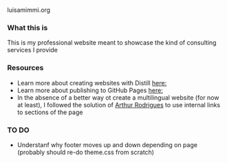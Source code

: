 luisamimmi.org

### What this is 
This is my professional website meant to showcase the kind of consulting services I provide 

### Resources 
+ Learn more about creating websites with Distill [here:](https://rstudio.github.io/distill/website.html)
+ Learn more about publishing to GitHub Pages [here:](https://rstudio.github.io/distill/publish_website.html#github-pages)
+ In the absence of a better way ot create a multilingual website (for now at least), I followed the solution of [Arthur Rodrigues](https://github.com/avrodrigues/avrodrigues.github.io/tree/master) to use internal links to sections of the page 

### TO DO

+ Understanf why footer moves up and down depending on page (probably should re-do theme.css from scratch)

